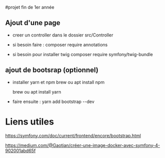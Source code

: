 #projet fin de 1er année

## Ajout d'une page 

- creer un controller dans le dossier src/Controller
- si besoin faire : 
    composer require annotations

- si besoin pour installer twig 
    composer require symfony/twig-bundle


## ajout de bootsrap (optionnel)

- installer yarn et npm 
    brew ou apt install npm 

    brew ou apt install yarn


- faire ensuite : 
    yarn add bootstrap --dev



# Liens utiles 

https://symfony.com/doc/current/frontend/encore/bootstrap.html

https://medium.com/@Gaotian/créer-une-image-docker-avec-symfony-4-902001abd65f



    
